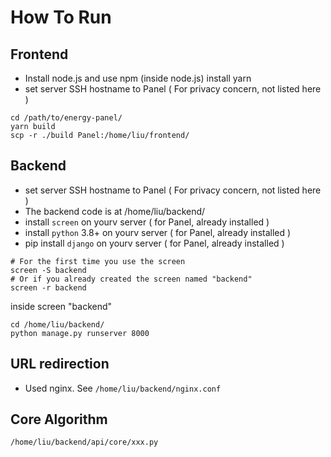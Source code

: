 # How To Run


## Frontend

* Install node.js and use npm (inside node.js) install yarn
* set server SSH hostname to Panel ( For privacy concern, not listed here )

```
cd /path/to/energy-panel/
yarn build
scp -r ./build Panel:/home/liu/frontend/
```

## Backend

* set server SSH hostname to Panel ( For privacy concern, not listed here )
* The backend code is at /home/liu/backend/
* install `screen` on yourv server ( for Panel, already installed )
* install `python` 3.8+ on yourv server ( for Panel, already installed )
* pip install `django` on yourv server ( for Panel, already installed )

```
# For the first time you use the screen
screen -S backend
# Or if you already created the screen named "backend"
screen -r backend
```

inside screen "backend"

```
cd /home/liu/backend/
python manage.py runserver 8000
```

## URL redirection

* Used nginx. See `/home/liu/backend/nginx.conf`


## Core Algorithm

`/home/liu/backend/api/core/xxx.py`
